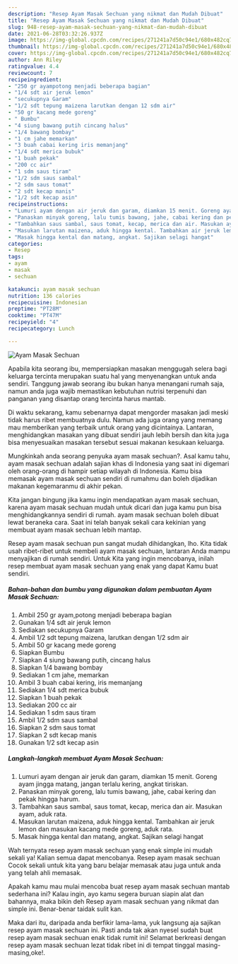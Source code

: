 ```yaml
---
description: "Resep Ayam Masak Sechuan yang nikmat dan Mudah Dibuat"
title: "Resep Ayam Masak Sechuan yang nikmat dan Mudah Dibuat"
slug: 948-resep-ayam-masak-sechuan-yang-nikmat-dan-mudah-dibuat
date: 2021-06-28T03:32:26.937Z
image: https://img-global.cpcdn.com/recipes/271241a7d50c94e1/680x482cq70/ayam-masak-sechuan-foto-resep-utama.jpg
thumbnail: https://img-global.cpcdn.com/recipes/271241a7d50c94e1/680x482cq70/ayam-masak-sechuan-foto-resep-utama.jpg
cover: https://img-global.cpcdn.com/recipes/271241a7d50c94e1/680x482cq70/ayam-masak-sechuan-foto-resep-utama.jpg
author: Ann Riley
ratingvalue: 4.4
reviewcount: 7
recipeingredient:
- "250 gr ayampotong menjadi beberapa bagian"
- "1/4 sdt air jeruk lemon"
- "secukupnya Garam"
- "1/2 sdt tepung maizena larutkan dengan 12 sdm air"
- "50 gr kacang mede goreng"
- " Bumbu"
- "4 siung bawang putih cincang halus"
- "1/4 bawang bombay"
- "1 cm jahe memarkan"
- "3 buah cabai kering iris memanjang"
- "1/4 sdt merica bubuk"
- "1 buah pekak"
- "200 cc air"
- "1 sdm saus tiram"
- "1/2 sdm saus sambal"
- "2 sdm saus tomat"
- "2 sdt kecap manis"
- "1/2 sdt kecap asin"
recipeinstructions:
- "Lumuri ayam dengan air jeruk dan garam, diamkan 15 menit. Goreng ayam jingga matang, jangan terlalu kering, angkat tiriskan."
- "Panaskan minyak goreng, lalu tumis bawang, jahe, cabai kering dan pekak hingga harum."
- "Tambahkan saus sambal, saus tomat, kecap, merica dan air. Masukan ayam, aduk rata."
- "Masukan larutan maizena, aduk hingga kental. Tambahkan air jeruk lemon dan masukan kacang mede goreng, aduk rata."
- "Masak hingga kental dan matang, angkat. Sajikan selagi hangat"
categories:
- Resep
tags:
- ayam
- masak
- sechuan

katakunci: ayam masak sechuan 
nutrition: 136 calories
recipecuisine: Indonesian
preptime: "PT28M"
cooktime: "PT47M"
recipeyield: "4"
recipecategory: Lunch

---
```



![Ayam Masak Sechuan](https://img-global.cpcdn.com/recipes/271241a7d50c94e1/680x482cq70/ayam-masak-sechuan-foto-resep-utama.jpg)

Apabila kita seorang ibu, mempersiapkan masakan menggugah selera bagi keluarga tercinta merupakan suatu hal yang menyenangkan untuk anda sendiri. Tanggung jawab seorang ibu bukan hanya menangani rumah saja, namun anda juga wajib memastikan kebutuhan nutrisi terpenuhi dan panganan yang disantap orang tercinta harus mantab.

Di waktu  sekarang, kamu sebenarnya dapat mengorder masakan jadi meski tidak harus ribet membuatnya dulu. Namun ada juga orang yang memang mau memberikan yang terbaik untuk orang yang dicintainya. Lantaran, menghidangkan masakan yang dibuat sendiri jauh lebih bersih dan kita juga bisa menyesuaikan masakan tersebut sesuai makanan kesukaan keluarga. 



Mungkinkah anda seorang penyuka ayam masak sechuan?. Asal kamu tahu, ayam masak sechuan adalah sajian khas di Indonesia yang saat ini digemari oleh orang-orang di hampir setiap wilayah di Indonesia. Kamu bisa memasak ayam masak sechuan sendiri di rumahmu dan boleh dijadikan makanan kegemaranmu di akhir pekan.

Kita jangan bingung jika kamu ingin mendapatkan ayam masak sechuan, karena ayam masak sechuan mudah untuk dicari dan juga kamu pun bisa menghidangkannya sendiri di rumah. ayam masak sechuan boleh dibuat lewat beraneka cara. Saat ini telah banyak sekali cara kekinian yang membuat ayam masak sechuan lebih mantap.

Resep ayam masak sechuan pun sangat mudah dihidangkan, lho. Kita tidak usah ribet-ribet untuk membeli ayam masak sechuan, lantaran Anda mampu menyajikan di rumah sendiri. Untuk Kita yang ingin mencobanya, inilah resep membuat ayam masak sechuan yang enak yang dapat Kamu buat sendiri.

<!--inarticleads1-->

##### Bahan-bahan dan bumbu yang digunakan dalam pembuatan Ayam Masak Sechuan:

1. Ambil 250 gr ayam,potong menjadi beberapa bagian
1. Gunakan 1/4 sdt air jeruk lemon
1. Sediakan secukupnya Garam
1. Ambil 1/2 sdt tepung maizena, larutkan dengan 1/2 sdm air
1. Ambil 50 gr kacang mede goreng
1. Siapkan  Bumbu
1. Siapkan 4 siung bawang putih, cincang halus
1. Siapkan 1/4 bawang bombay
1. Sediakan 1 cm jahe, memarkan
1. Ambil 3 buah cabai kering, iris memanjang
1. Sediakan 1/4 sdt merica bubuk
1. Siapkan 1 buah pekak
1. Sediakan 200 cc air
1. Sediakan 1 sdm saus tiram
1. Ambil 1/2 sdm saus sambal
1. Siapkan 2 sdm saus tomat
1. Siapkan 2 sdt kecap manis
1. Gunakan 1/2 sdt kecap asin




<!--inarticleads2-->

##### Langkah-langkah membuat Ayam Masak Sechuan:

1. Lumuri ayam dengan air jeruk dan garam, diamkan 15 menit. Goreng ayam jingga matang, jangan terlalu kering, angkat tiriskan.
1. Panaskan minyak goreng, lalu tumis bawang, jahe, cabai kering dan pekak hingga harum.
1. Tambahkan saus sambal, saus tomat, kecap, merica dan air. Masukan ayam, aduk rata.
1. Masukan larutan maizena, aduk hingga kental. Tambahkan air jeruk lemon dan masukan kacang mede goreng, aduk rata.
1. Masak hingga kental dan matang, angkat. Sajikan selagi hangat




Wah ternyata resep ayam masak sechuan yang enak simple ini mudah sekali ya! Kalian semua dapat mencobanya. Resep ayam masak sechuan Cocok sekali untuk kita yang baru belajar memasak atau juga untuk anda yang telah ahli memasak.

Apakah kamu mau mulai mencoba buat resep ayam masak sechuan mantab sederhana ini? Kalau ingin, ayo kamu segera buruan siapin alat dan bahannya, maka bikin deh Resep ayam masak sechuan yang nikmat dan simple ini. Benar-benar taidak sulit kan. 

Maka dari itu, daripada anda berfikir lama-lama, yuk langsung aja sajikan resep ayam masak sechuan ini. Pasti anda tak akan nyesel sudah buat resep ayam masak sechuan enak tidak rumit ini! Selamat berkreasi dengan resep ayam masak sechuan lezat tidak ribet ini di tempat tinggal masing-masing,oke!.


